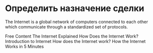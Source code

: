 # Определить назначение сделки

The Internet is a global network of computers connected to each other which communicate through a standardized set of protocols.

<ResourceGroupTitle>Free Content</ResourceGroupTitle>
<BadgeLink colorScheme='yellow' badgeText='Read' href='https://www.vox.com/2014/6/16/18076282/the-internet'>The Internet Explained</BadgeLink>
<BadgeLink colorScheme='yellow' badgeText='Read' href='http://web.stanford.edu/class/msande91si/www-spr04/readings/week1/InternetWhitepaper.htm'>How Does the Internet Work?</BadgeLink>
<BadgeLink badgeText='Watch' href='/guides/what-is-internet'>Introduction to Internet</BadgeLink>
<BadgeLink badgeText='Watch' href='https://www.youtube.com/watch?v=x3c1ih2NJEg'>How does the Internet work?</BadgeLink>
<BadgeLink badgeText='Watch' href='https://www.youtube.com/watch?v=7_LPdttKXPc'>How the Internet Works in 5 Minutes</BadgeLink>
